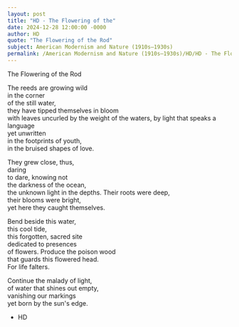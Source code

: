 ```yaml
---
layout: post
title: "HD - The Flowering of the"
date: 2024-12-28 12:00:00 -0000
author: HD
quote: "The Flowering of the Rod"
subject: American Modernism and Nature (1910s–1930s)
permalink: /American Modernism and Nature (1910s–1930s)/HD/HD - The Flowering of the
---
```


The Flowering of the Rod

The reeds are growing wild  
in the corner  
of the still water,  
they have tipped themselves in bloom  
with leaves uncurled by the weight 
of the waters, 
by light that speaks a language  
yet unwritten  
in the footprints of youth,  
in the bruised shapes of love.

They grew close, thus,  
daring  
to dare, knowing not  
the darkness of the ocean,  
the unknown light in the depths.
Their roots were deep,  
their blooms were bright,  
yet here they caught themselves.  

Bend beside this water,  
this cool tide,  
this forgotten, sacred site  
dedicated to presences  
of flowers. 
Produce the poison wood  
that guards this flowered head.  
For life falters.

Continue the malady of light,  
of water that shines out empty,  
vanishing our markings  
yet born by the sun's edge.

- HD
